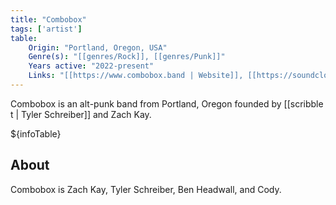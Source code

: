 ```yaml
---
title: "Combobox"
tags: ['artist']
table:
    Origin: "Portland, Oregon, USA"
    Genre(s): "[[genres/Rock]], [[genres/Punk]]"
    Years active: "2022-present"
    Links: "[[https://www.combobox.band | Website]], [[https://soundcloud.com/user-413903244-326605094 | SoundCloud]]"
---
```


Combobox is an alt-punk band from Portland, Oregon founded by [[scribble t | Tyler Schreiber]]
and Zach Kay.

${infoTable}

## About
Combobox is Zach Kay, Tyler Schreiber, Ben Headwall, and Cody.